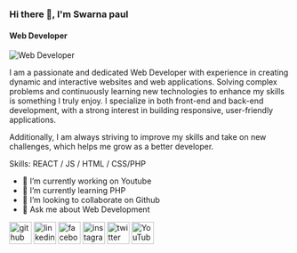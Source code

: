### Hi there 👋, I'm Swarna paul
#### Web Developer
![Web Developer](https://scontent.fdac22-1.fna.fbcdn.net/v/t39.30808-6/472283386_625540416819400_2069895079391420721_n.jpg?stp=dst-jpg_s960x960_tt6&_nc_cat=103&ccb=1-7&_nc_sid=cc71e4&_nc_eui2=AeFhq82Xqjei28W838buWl9RQb-3OYO-KdtBv7c5g74p241QhaGfaVgjocp-v9EOPMnGyLWWaQiQe2yJ1LZgxvFe&_nc_ohc=yXanPkyu9WAQ7kNvgEedAQI&_nc_oc=Adlu7FK3k-4B_NfRRfiHRQ2f--mnk8V9YMlcbWHSYh5nf4yMZd5bk3fUy3O-mt5ncW8&_nc_zt=23&_nc_ht=scontent.fdac22-1.fna&_nc_gid=fHTl6L4VQmiuhJqn_uyzyg&oh=00_AYFEqDTxKS0OUxDLIbU4vYU_lV8fgG-3dNPioB2QlmL56A&oe=67E49038)

I am a passionate and dedicated Web Developer with experience in creating dynamic and interactive websites and web applications. Solving complex problems and continuously learning new technologies to enhance my skills is something I truly enjoy. I specialize in both front-end and back-end development, with a strong interest in building responsive, user-friendly applications.

Additionally, I am always striving to improve my skills and take on new challenges, which helps me grow as a better developer.

Skills: REACT / JS / HTML / CSS/PHP

- 🔭 I’m currently working on Youtube 
- 🌱 I’m currently learning PHP 
- 👯 I’m looking to collaborate on Github 
- 💬 Ask me about Web Development 


[<img src='https://cdn.jsdelivr.net/npm/simple-icons@3.0.1/icons/github.svg' alt='github' height='40'>](https://github.com/Swarnapaul)  [<img src='https://cdn.jsdelivr.net/npm/simple-icons@3.0.1/icons/linkedin.svg' alt='linkedin' height='40'>](https://www.linkedin.com/in/Swarnapaul/)  [<img src='https://cdn.jsdelivr.net/npm/simple-icons@3.0.1/icons/facebook.svg' alt='facebook' height='40'>](https://www.facebook.com/Swarnapaul)  [<img src='https://cdn.jsdelivr.net/npm/simple-icons@3.0.1/icons/instagram.svg' alt='instagram' height='40'>](https://www.instagram.com/Swarnapaul/)  [<img src='https://cdn.jsdelivr.net/npm/simple-icons@3.0.1/icons/twitter.svg' alt='twitter' height='40'>](https://twitter.com/Swarnapaul)  [<img src='https://cdn.jsdelivr.net/npm/simple-icons@3.0.1/icons/youtube.svg' alt='YouTube' height='40'>](https://www.youtube.com/channel/Swarnapaul)  

